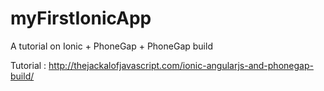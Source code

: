 myFirstIonicApp
===============

A tutorial on Ionic + PhoneGap + PhoneGap build

Tutorial : http://thejackalofjavascript.com/ionic-angularjs-and-phonegap-build/
